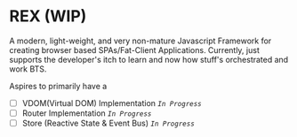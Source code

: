 # REX (WIP)

A modern, light-weight, and very non-mature Javascript Framework for creating browser based SPAs/Fat-Client Applications. Currently, just
supports the developer's itch to learn and now how stuff's orchestrated and work BTS.

Aspires to primarily have a

- [ ] VDOM(Virtual DOM) Implementation _`In Progress`_
- [ ] Router Implementation _`In Progress`_
- [ ] Store (Reactive State & Event Bus) _`In Progress`_